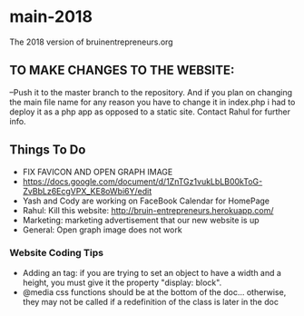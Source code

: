 # main-2018
The 2018 version of bruinentrepreneurs.org

## TO MAKE CHANGES TO THE WEBSITE: ##

–Push it to the master branch to the repository. And if you plan on changing the main file name for any reason you have to change it in index.php i had to deploy it as a php app as opposed to a static site. Contact Rahul for further info.


## Things To Do ##
* FIX FAVICON AND OPEN GRAPH IMAGE
* https://docs.google.com/document/d/1ZnTGz1vukLbLB00kToG-ZvBbLz6EcgVPX_KE8oWbi6Y/edit <br />
* Yash and Cody are working on FaceBook Calendar for HomePage <br />
* Rahul: Kill this website: http://bruin-entrepreneurs.herokuapp.com/
* Marketing: marketing advertisement that our new website is up <br />
* General: Open graph image does not work <br />

### Website Coding Tips ###
* Adding an <a> tag: if you are trying to set an <a> object to have a width and a height, you must give it the property "display: block".
* @media css functions should be at the bottom of the doc… otherwise, they may not be called if a redefinition of the class is later in the doc
